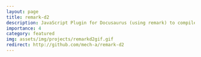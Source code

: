 ```yaml
---
layout: page
title: remark-d2
description: JavaScript Plugin for Docusaurus (using remark) to compile code blocks to diagrams
importance: 4
category: featured
img: assets/img/projects/remarkd2gif.gif
redirect: http://github.com/mech-a/remark-d2
---
```

